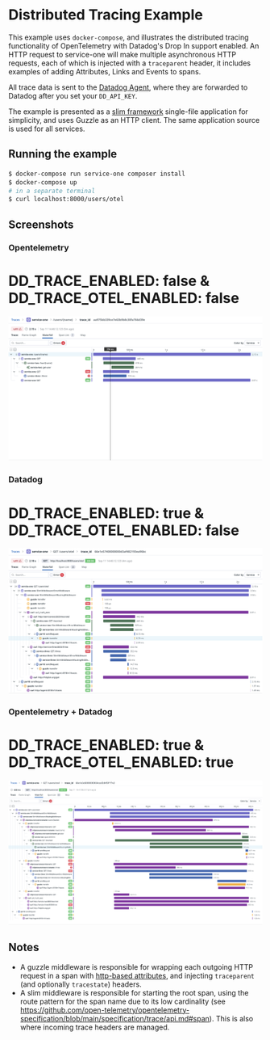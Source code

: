 # Distributed Tracing Example
This example uses `docker-compose`, and illustrates the distributed tracing functionality of OpenTelemetry with Datadog's Drop In support enabled. An HTTP request to service-one will make multiple asynchronous HTTP requests, each of which is injected with a `traceparent` header, it includes examples of adding Attributes, Links and Events to spans.

All trace data is sent to the [Datadog Agent](https://opentelemetry.io/docs/collector/), where they are forwarded to Datadog after you set your `DD_API_KEY`.

The example is presented as a [slim framework](https://www.slimframework.com/) single-file application for simplicity, and uses Guzzle as an HTTP client. The same application source is used for all services.

## Running the example
```bash
$ docker-compose run service-one composer install
$ docker-compose up
# in a separate terminal
$ curl localhost:8000/users/otel
```

## Screenshots
### Opentelemetry
# DD_TRACE_ENABLED: false & DD_TRACE_OTEL_ENABLED: false
![Opentelemetry](screenshots/distributed-otel-trace.png?raw=true "DD_TRACE_ENABLED: false & DD_TRACE_OTEL_ENABLED: false")

### Datadog
# DD_TRACE_ENABLED: true & DD_TRACE_OTEL_ENABLED: false
![Datadog](screenshots/distributed-dd-trace.png?raw=true "DD_TRACE_ENABLED: true & DD_TRACE_OTEL_ENABLED: false")

### Opentelemetry + Datadog
# DD_TRACE_ENABLED: true & DD_TRACE_OTEL_ENABLED: true
![Opentelemetry + Datadog](screenshots/distributed-otel-dd-trace.png?raw=true "DD_TRACE_ENABLED: true & DD_TRACE_OTEL_ENABLED: true")

## Notes
* A guzzle middleware is responsible for wrapping each outgoing HTTP request in a span with [http-based attributes](https://github.com/open-telemetry/opentelemetry-specification/blob/main/specification/trace/semantic_conventions/http.md), and injecting `traceparent` (and optionally `tracestate`) headers.
* A slim middleware is responsible for starting the root span, using the route pattern for the span name due to its low cardinality (see https://github.com/open-telemetry/opentelemetry-specification/blob/main/specification/trace/api.md#span). This is also where incoming trace headers are managed.

